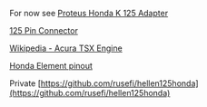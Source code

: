 For now see [Proteus Honda K 125 Adapter](https://github.com/rusefi/proteus-Honda-K-125-adapter)

[125 Pin Connector](OEM-connectors#125)

[Wikipedia - Acura TSX Engine](https://en.wikipedia.org/wiki/Acura_TSX#Engine)

[Honda Element pinout](Honda-Element)

Private [https://github.com/rusefi/hellen125honda](https://github.com/rusefi/hellen125honda)

